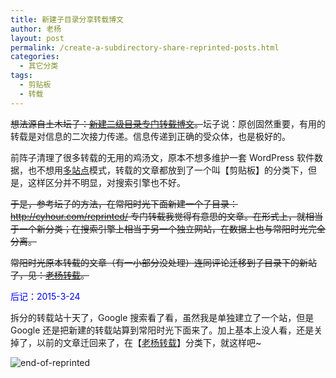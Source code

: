 ```yaml
---
title: 新建子目录分享转载博文
author: 老杨
layout: post
permalink: /create-a-subdirectory-share-reprinted-posts.html
categories:
  - 其它分类
tags:
  - 剪贴板
  - 转载
---
```

<del datetime="2015-03-23T17:20:54+00:00">想法源自土木坛子：<a href="https://tumutanzi.com/archives/12905" target="_blank">新建二级目录专门转载博文</a>。</del>坛子说：原创固然重要，有用的转载是对信息的二次接力传递。信息传递到正确的受众体，也是极好的。  


  
前阵子清理了很多转载的无用的鸡汤文，原本不想多维护一套 WordPress 软件数据，也不想用<a href="http://cyhour.com/enable-wordpress-mu-function-and-map-domain-for-network-blogs.html" target="_blank">多站点</a>模式，转载的文章都放到了一个叫【剪贴板】的分类下，但是，这样区分并不明显，对搜索引擎也不好。

<del datetime="2015-03-23T17:12:21+00:00">于是，参考坛子的方法，在常阳时光下面新建一个子目录：http://cyhour.com/reprinted/ 专门转载我觉得有意思的文章。在形式上，就相当于一个新分类；在搜索引擎上相当于另一个独立网站，在数据上也与常阳时光完全分离。</del>

<del datetime="2015-03-23T17:23:18+00:00">常阳时光原本转载的文章（有一小部分没处理）连同评论迁移到子目录下的新站了，见：<a href="http://cyhour.com/category/reprinted" target="_blank">老杨转载</a>。</del>

<span style = "color:blue;">后记：2015-3-24</span>

拆分的转载站十天了，Google 搜索看了看，虽然我是单独建立了一个站，但是 Google 还是把新建的转载站算到常阳时光下面来了。加上基本上没人看，还是关掉了，以前的文章迁回来了，在【<a href="http://cyhour.com/category/reprinted" target="_blank">老杨转载</a>】分类下，就这样吧~

![ end-of-reprinted ][1]

 [1]: http://cyhour.com/wp-content/uploads/2015/03/end-of-reprinted.png